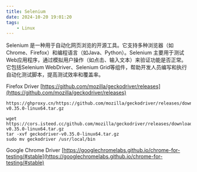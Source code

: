 ```yaml
---
title: Selenium
date: 2024-10-20 19:01:20
tags:
	- Linux
---
```


Selenium 是一种用于自动化网页浏览的开源工具。它支持多种浏览器（如Chrome、Firefox）和编程语言（如Java、Python）。Selenium 主要用于测试Web应用程序，通过模拟用户操作（如点击、输入文本）来验证功能是否正常。它包括Selenium WebDriver、Selenium Grid等组件，帮助开发人员编写和执行自动化测试脚本，提高测试效率和覆盖率。

<!-- more -->



Firefox Driver [https://github.com/mozilla/geckodriver/releases](https://github.com/mozilla/geckodriver/releases)


```
https://ghproxy.cn/https://github.com/mozilla/geckodriver/releases/download/v0.35.0/geckodriver-v0.35.0-linux64.tar.gz
```

```
wget https://cors.isteed.cc/github.com/mozilla/geckodriver/releases/download/v0.35.0/geckodriver-v0.35.0-linux64.tar.gz
tar -xvf geckodriver-v0.35.0-linux64.tar.gz
sudo mv geckodriver /usr/local/bin
```


Google Chrome Driver [https://googlechromelabs.github.io/chrome-for-testing/#stable](https://googlechromelabs.github.io/chrome-for-testing/#stable)



